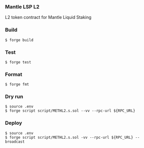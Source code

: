 ### Mantle LSP L2

L2 token contract for Mantle Liquid Staking


### Build

```shell
$ forge build
```

### Test

```shell
$ forge test
```

### Format

```shell
$ forge fmt
```

### Dry run

```shell
$ source .env
$ forge script script/METHL2.s.sol --vv --rpc-url ${RPC_URL}
```

### Deploy

```shell
$ source .env
$ forge script script/METHL2.s.sol -vv --rpc-url ${RPC_URL} --broadcast
```
